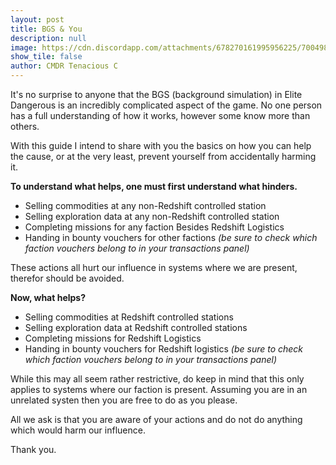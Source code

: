 ```yaml
---
layout: post
title: BGS & You
description: null
image: https://cdn.discordapp.com/attachments/678270161995956225/700498043593687080/latest.png
show_tile: false
author: CMDR Tenacious C
---
```


It's no surprise to anyone that the BGS (background simulation) in Elite Dangerous is an incredibly complicated aspect of the game. No one person has a full understanding of how it works, however some know more than others.

With this guide I intend to share with you the basics on how you can help the cause, or at the very least, prevent yourself from accidentally harming it.

**To understand what helps, one must first understand what hinders.**
- Selling commodities at any non-Redshift controlled station
- Selling exploration data at any non-Redshift controlled station
- Completing missions for any faction Besides Redshift Logistics
- Handing in bounty vouchers for other factions _(be sure to check which faction vouchers belong to in your transactions panel)_

These actions all hurt our influence in systems where we are present, therefor should be avoided.

**Now, what helps?**
- Selling commodities at Redshift controlled stations
- Selling exploration data at Redshift controlled stations
- Completing missions for Redshift Logistics
- Handing in bounty vouchers for Redshift logistics _(be sure to check which faction vouchers belong to in your transactions panel)_

While this may all seem rather restrictive, do keep in mind that this only applies to systems where our faction is present. Assuming you are in an unrelated systen then you are free to do as you please.

All we ask is that you are aware of your actions and do not do anything which would harm our influence.

Thank you.
